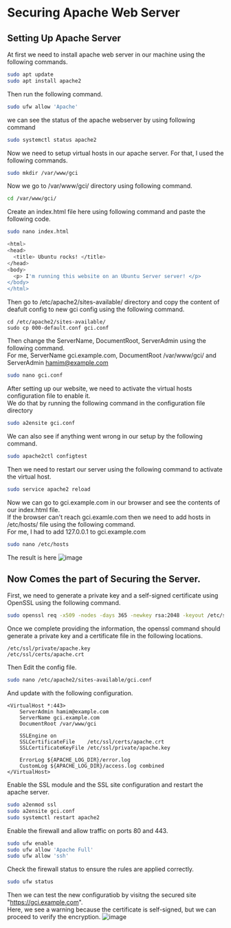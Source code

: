 # Securing Apache Web Server
## Setting Up Apache Server
At first we need to install apache web server in our machine using the following commands.
```bash
sudo apt update
sudo apt install apache2
```
Then run the following command.
```bash
sudo ufw allow 'Apache'
```
we can see the status of the apache webserver by using following command
```bash
sudo systemctl status apache2
```
Now we need to setup virtual hosts in our apache server.
For that, I used the following commands.
```bash
sudo mkdir /var/www/gci
```
Now we go to /var/www/gci/ directory using following command.
```bash
cd /var/www/gci/
```
Create an index.html file here using following command and paste the following code.
```bash
sudo nano index.html
```
```bash
<html>
<head>
  <title> Ubuntu rocks! </title>
</head>
<body>
  <p> I'm running this website on an Ubuntu Server server! </p>
</body>
</html>
```
Then go to /etc/apache2/sites-available/ directory and copy the content of deafult config to new gci config using the following command.
```
cd /etc/apache2/sites-available/
sudo cp 000-default.conf gci.conf
```
Then change the ServerName, DocumentRoot, ServerAdmin using the following command. <br> For me, ServerName gci.example.com, DocumentRoot /var/www/gci/ and ServerAdmin hamim@example.com
```bash
sudo nano gci.conf
```
After setting up our website, we need to activate the virtual hosts configuration file to enable it. <br> We do that by running the following command in the configuration file directory
```bash
sudo a2ensite gci.conf
```
We can also see if anything went wrong in our setup by the following command.
```bash
sudo apache2ctl configtest
```
Then we need to restart our server using the following command to activate the virtual host.
```bash
sudo service apache2 reload
```
Now we can go to gci.example.com in our browser and see the contents of our index.html file.  <br>
If the browser can't reach gci.examle.com then we need to add hosts in /etc/hosts/ file using the following command. <br>
For me, I had to add 127.0.0.1 to gci.example.com
```bash
sudo nano /etc/hosts
```
The result is here
![image](https://github.com/hamim-33/Information_Security_Lab/assets/102356771/02216d16-a01f-4f6e-9c90-bc03f57f7962)

## Now Comes the part of Securing the Server.
First, we need to generate a private key and a self-signed certificate using OpenSSL using the following command.
```bash
sudo openssl req -x509 -nodes -days 365 -newkey rsa:2048 -keyout /etc/ssl/private/apache.key -out /etc/ssl/certs/apache.crt
```

Once we complete providing the information, the openssl command should generate a private key and a certificate file in the following locations.
```
/etc/ssl/private/apache.key
/etc/ssl/certs/apache.crt
```
Then Edit the config file.
```bash
sudo nano /etc/apache2/sites-available/gci.conf
```
And update with the following configuration.
```
<VirtualHost *:443>
    ServerAdmin hamim@example.com
    ServerName gci.example.com
    DocumentRoot /var/www/gci

    SSLEngine on
    SSLCertificateFile    /etc/ssl/certs/apache.crt
    SSLCertificateKeyFile /etc/ssl/private/apache.key

    ErrorLog ${APACHE_LOG_DIR}/error.log
    CustomLog ${APACHE_LOG_DIR}/access.log combined
</VirtualHost>
```
Enable the SSL module and the SSL site configuration and restart the apache server.
```bash
sudo a2enmod ssl
sudo a2ensite gci.conf
sudo systemctl restart apache2
```
Enable the firewall and allow traffic on ports 80 and 443.
```bash
sudo ufw enable
sudo ufw allow 'Apache Full'
sudo ufw allow 'ssh'
```
Check the firewall status to ensure the rules are applied correctly.
```bash
sudo ufw status
```
Then we can test the new configuratiob by visitng the secured site "https://gci.example.com". <br>
Here, we see a warning because the certificate is self-signed, but we can proceed to verify the encryption.
![image](https://github.com/hamim-33/Information_Security_Lab/assets/102356771/1ba86d6a-b176-4438-a27f-28d3309153b2)








